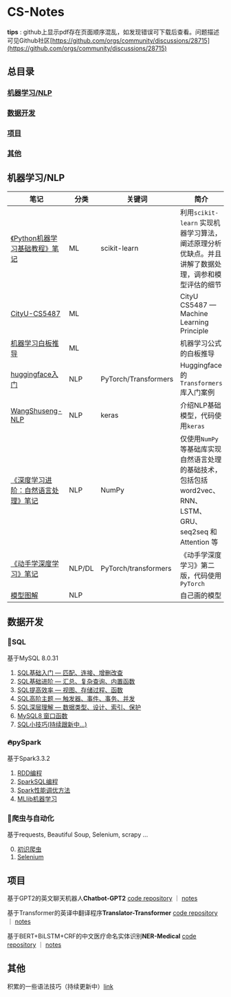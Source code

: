 # CS-Notes
**tips** : github上显示pdf存在页面顺序混乱，如发现错误可下载后查看。问题描述可见Github社区[https://github.com/orgs/community/discussions/28715](https://github.com/orgs/community/discussions/28715)

## 总目录

### [机器学习/NLP](#机器学习NLP)

### [数据开发](#数据开发)

### [项目](#项目)

### [其他](#其他)


## 机器学习/NLP

| 笔记  | 分类  | 关键词 | 简介  |
| --- | --- | --- | --- |
| [《Python机器学习基础教程》笔记](./Artificial-Intelligence/python机器学习基础教程) | ML  | scikit-learn | 利用`scikit-learn` 实现机器学习算法，阐述原理分析优缺点。并且讲解了数据处理，调参和模型评估的细节 |
| [CityU-CS5487](./Artificial-Intelligence/CityU-CS5487) | ML  |     | CityU CS5487 — Machine Learning Principle |
| [机器学习白板推导](./Artificial-Intelligence/机器学习白板推导系列) | ML  |     | 机器学习公式的白板推导 |
| [huggingface入门](./Artificial-Intelligence/huggingface入门) | NLP | PyTorch/Transformers | Huggingface的`Transformers` 库入门案例 |
| [WangShuseng-NLP](./Artificial-Intelligence/WangShusen-NLP) | NLP | keras | 介绍NLP基础模型，代码使用`keras` |
| [《深度学习进阶：自然语言处理》笔记](./Artificial-Intelligence/deep-learning-from-scratch-2) | NLP | NumPy | 仅使用`NumPy`等基础库实现自然语言处理的基础技术，包括包括 word2vec、RNN、LSTM、GRU、seq2seq 和Attention 等 |
| [《动手学深度学习》笔记](./Artificial-Intelligence/d2l) | NLP/DL | PyTorch/transformers | 《动手学深度学习》第二版，代码使用`PyTorch` |
| [模型图解](./Artificial-Intelligence/模型图解) | NLP |     | 自己画的模型 |



## 数据开发

### 🐳SQL

基于MySQL 8.0.31

1. [SQL基础入门 — 匹配、连接、增删改查](./Data-Engineering/SQL/SQL基础入门%20—%20匹配、连接、增删改查.md)
2. [SQL基础进阶 — 汇总、复杂查询、内置函数](./Data-Engineering/SQL/SQL基础进阶%20—%20汇总、复杂查询、内置函数.md)
3. [SQL提高效率 — 视图、存储过程、函数](./Data-Engineering/SQL/SQL提高效率%20—%20视图、存储过程、函数.md)
4. [SQL高阶主题 — 触发器、事件、事务、并发](./Data-Engineering/SQL/SQL高阶主题%20—%20触发器、事件、事务、并发.md)
5. [SQL深层理解 — 数据类型、设计、索引、保护](./Data-Engineering/SQL/SQL深层理解%20—%20数据类型、设计、索引、保护.md)
6. [MySQL8 窗口函数](./Data-Engineering/SQL/MySQL8%20窗口函数.md)
7. [SQL小技巧(持续跟新中...)](./Data-Engineering/SQL/MySQL8%20窗口函数.md)

### 🔥pySpark

基于Spark3.3.2

1. [RDD编程](./Data-Engineering/pySpark/RDD编程.md)
2. [SparkSQL编程](./Data-Engineering/pySpark/SparkSQL编程.md)
3. [Spark性能调优方法](./Data-Engineering/pySpark/Spark性能调优方法.md)
4. [MLlib机器学习](./Data-Engineering/pySpark/MLlib机器学习.md)

### 🦜爬虫与自动化

基于requests, Beautiful Soup, Selenium, scrapy ...

0. [初识爬虫](./Data-Engineering/爬虫与自动化/初识爬虫.md)
1. [Selenium](./Data-Engineering/爬虫与自动化/Selenium.md)

## 项目

基于GPT2的英文聊天机器人**Chatbot-GPT2** [code repository](https://github.com/chenjunyi1999/ChatBot-GPT2) ｜ [notes](./My-Project-Notes/ChatBot-GPT2)

基于Transformer的英译中翻译程序**Translator-Transformer** [code repository](https://github.com/chenjunyi1999/Translator-transformer) ｜ [notes](./My-Project-Notes/Translator-Transformer)

基于BERT+BiLSTM+CRF的中文医疗命名实体识别**NER-Medical** [code repository](https://github.com/chenjunyi1999/NER-Medical) ｜ [notes](./My-Project-Notes/NER-Medical)

## 其他

积累的一些语法技巧（持续更新中）[link](./tricks.md)

